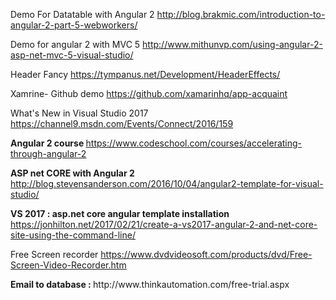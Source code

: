 Demo For Datatable with Angular 2
http://blog.brakmic.com/introduction-to-angular-2-part-5-webworkers/


Demo for angular 2 with MVC 5
http://www.mithunvp.com/using-angular-2-asp-net-mvc-5-visual-studio/


Header Fancy
https://tympanus.net/Development/HeaderEffects/


Xamrine- Github demo
https://github.com/xamarinhq/app-acquaint

What's New in Visual Studio 2017
https://channel9.msdn.com/Events/Connect/2016/159

<b>Angular 2 course </b>
https://www.codeschool.com/courses/accelerating-through-angular-2


<b>ASP net CORE with Angular 2 </b>
http://blog.stevensanderson.com/2016/10/04/angular2-template-for-visual-studio/



<b> VS 2017 : asp.net core angular template installation </b>
https://jonhilton.net/2017/02/21/create-a-vs2017-angular-2-and-net-core-site-using-the-command-line/


Free Screen recorder
https://www.dvdvideosoft.com/products/dvd/Free-Screen-Video-Recorder.htm

<b>
Email to database : </b>
http://www.thinkautomation.com/free-trial.aspx

